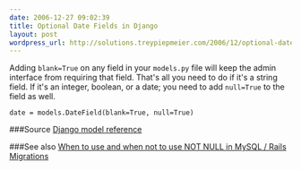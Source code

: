 ```yaml
---
date: 2006-12-27 09:02:39
title: Optional Date Fields in Django
layout: post
wordpress_url: http://solutions.treypiepmeier.com/2006/12/optional-date-fields-in-django/
---
```

Adding `blank=True` on any field in your `models.py` file will keep the admin interface from requiring that field.  That's all you need to do if it's a string field.  If it's an integer, boolean, or a date; you need to add `null=True` to the field as well.

    date = models.DateField(blank=True, null=True)

###Source
[Django model reference](http://www.djangoproject.com/documentation/model_api/#null)

###See also
[When to use and when not to use NOT NULL in MySQL / Rails Migrations](http://solutions.treypiepmeier.com/2006/09/22/when-to-use-and-when-not-to-use-not-null-in-mysql/)